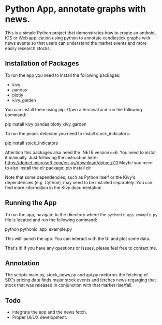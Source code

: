# Python App, annotate graphs with news.

This is a simple Python project that demonstrates how to create an android, IOS or Web application using python to annotate candlestick graphs with news events so that users can understand the market events and more easily research stocks.

## Installation of Packages

To run the app you need to install the following packages:

- kivy
- pandas
- plotly
- kivy_garden

You can install them using pip. Open a terminal and run the following command:

pip install kivy pandas plotly kivy_garden

To run the peack detecion you need to install stock_indicators:

pip install stock_indicators

Attention this packages also need the .NET6 version==6. You need to install it manually.
Just following the instruction here: https://dotnet.microsoft.com/en-us/download/dotnet/7.0
Maybe you need to also install the clr package: pip install clr


Note that some dependencies, such as Python itself or the Kivy's dependencies (e.g. Cython), may need to be installed separately. You can find more information in the Kivy documentation.

## Running the App

To run the app, navigate to the directory where the `pythonic_app_example.py` file is located and run the following command:

python pythonic_app_example.py


This will launch the app. You can interact with the UI and plot some data.

That's it! If you have any questions or issues, please feel free to contact me.

## Annotation

The scripts main.py, stock_news.py and api.py preforms the fetching of SIX's pricing data finds major stock events and fetches news regarging that stock that was released in conjunction with that market rise/fall. 

## Todo
* Integrate the app and the news fetch.
* Proper UI/UX development. 
